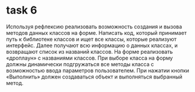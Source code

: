 # task 6
Используя рефлексию реализовать возможность создания и вызова методов
данных классов на форме. Написать код, который принимает путь к библиотеке
классов и ищет все классы, которые реализуют интерфейс. Далее получают
всю информацию о данных классах, и возвращают список из названий классов.
На форме реализовать «дроплаун» с названиями классов. При выборе класса
на форму должны динамически подгружаться все методы класса с
возможностью ввода параметров пользователем. При нажатии кнопки
«Выполнить» должен создаваться объект и выполняться выбранный метод.
